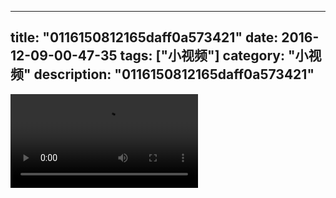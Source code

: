 
---
title: "0116150812165daff0a573421"
date: 2016-12-09-00-47-35
tags: ["小视频"]
category: "小视频"
description: "0116150812165daff0a573421"
---
<video src="http://ohtsqip0g.bkt.clouddn.com/0116150812165daff0a573421.mp4" controls="controls"></video>
